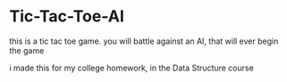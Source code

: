 # Tic-Tac-Toe-AI
this is a tic tac toe game. you will battle against an AI, that will ever begin the game


i made this for my college homework, in the Data Structure course
